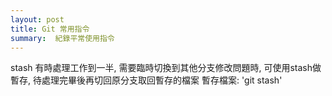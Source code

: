 ```yaml
---
layout: post
title: Git 常用指令
summary:  紀錄平常使用指令
---
```

  stash
有時處理工作到一半, 需要臨時切換到其他分支修改問題時, 可使用stash做暫存, 待處理完畢後再切回原分支取回暫存的檔案
暫存檔案:  'git stash' 
